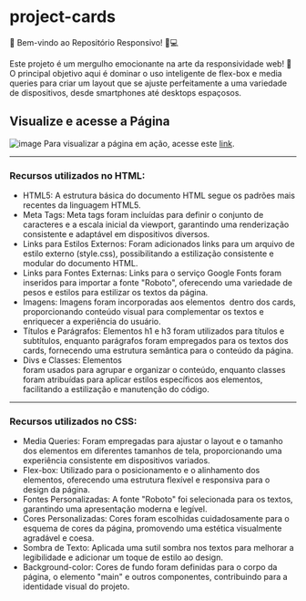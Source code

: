 # project-cards
🌟 Bem-vindo ao Repositório Responsivo! 📱💻

Este projeto é um mergulho emocionante na arte da responsividade web! 💫 O principal objetivo aqui é dominar o uso inteligente de flex-box e media queries para criar um layout que se ajuste perfeitamente a uma variedade de dispositivos, desde smartphones até desktops espaçosos.

## Visualize e acesse a Página
![image](https://github.com/samuel-almeida-dev/project-cards/assets/130515347/f2339be4-2761-4f20-8579-a2f52474d80f)
Para visualizar a página em ação, acesse este [link](https://samuel-almeida-dev.github.io/project-cards/).


<hr>

### Recursos utilizados no HTML: 
- HTML5: A estrutura básica do documento HTML segue os padrões mais recentes da linguagem HTML5.
- Meta Tags: Meta tags foram incluídas para definir o conjunto de caracteres e a escala inicial da viewport, garantindo uma renderização consistente e adaptável em dispositivos diversos.
- Links para Estilos Externos: Foram adicionados links para um arquivo de estilo externo (style.css), possibilitando a estilização consistente e modular do documento HTML.
- Links para Fontes Externas: Links para o serviço Google Fonts foram inseridos para importar a fonte "Roboto", oferecendo uma variedade de pesos e estilos para estilizar os textos da página.
- Imagens: Imagens foram incorporadas aos elementos <img> dentro dos cards, proporcionando conteúdo visual para complementar os textos e enriquecer a experiência do usuário.
- Títulos e Parágrafos: Elementos h1 e h3 foram utilizados para títulos e subtítulos, enquanto parágrafos foram empregados para os textos dos cards, fornecendo uma estrutura semântica para o conteúdo da página.
- Divs e Classes: Elementos <div> foram usados para agrupar e organizar o conteúdo, enquanto classes foram atribuídas para aplicar estilos específicos aos elementos, facilitando a estilização e manutenção do código.

<hr>

### Recursos utilizados no CSS: 
- Media Queries: Foram empregadas para ajustar o layout e o tamanho dos elementos em diferentes tamanhos de tela, proporcionando uma experiência consistente em dispositivos variados.
- Flex-box: Utilizado para o posicionamento e o alinhamento dos elementos, oferecendo uma estrutura flexível e responsiva para o design da página.
- Fontes Personalizadas: A fonte "Roboto" foi selecionada para os textos, garantindo uma apresentação moderna e legível.
- Cores Personalizadas: Cores foram escolhidas cuidadosamente para o esquema de cores da página, promovendo uma estética visualmente agradável e coesa.
- Sombra de Texto: Aplicada uma sutil sombra nos textos para melhorar a legibilidade e adicionar um toque de estilo ao design.
- Background-color: Cores de fundo foram definidas para o corpo da página, o elemento "main" e outros componentes, contribuindo para a identidade visual do projeto.
